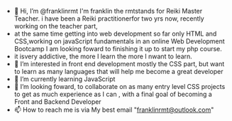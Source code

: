 - 👋 Hi, I’m @franklinrmt  I'm franklin the rmtstands for Reiki Master Teacher. i have been a Reiki practitionerfor two yrs now, recently working on the teacher part,
- at the same time getting into web development so far only HTML and CSS,working on javaScript fundamentals  in an online  Web Development Bootcamp I am looking foward to finishing it up to start my php course.
- it isvery addictive, the more I learn the more I nwant to learn.
- 👀 I’m interested in front end development mostly the CSS part, but want to learn as many languages that will help me become a great developer
- 🌱 I’m currently learning JavaScript
- 💞️ I’m looking foward, to collaborate on as many entry level CSS projects to get as much experience as I can , with a final goal of becoming a Front and Backend Developer
- 📫 How to reach me is via My best email  "franklinrmt@outlook.com"

<!---
franklinrmt/franklinrmt is a ✨ special ✨ repository because its `README.md` (this file) appears on your GitHub profile.
You can click the Preview link to take a look at your changes.
--->
